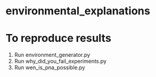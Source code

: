 # environmental_explanations

# To reproduce results

1. Run environment_generator.py
2. Run why_did_you_fail_experiments.py
3. Run wen_is_pna_possible.py